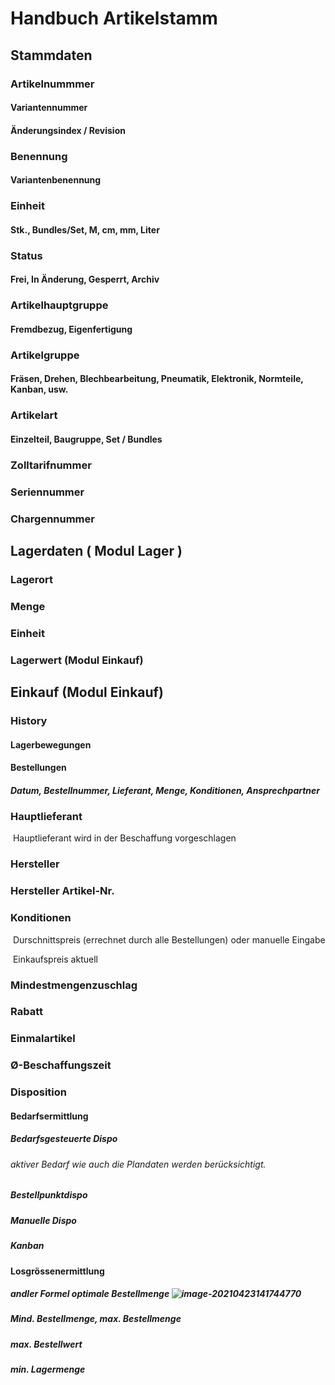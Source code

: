 

# Handbuch Artikelstamm

## Stammdaten

### Artikelnummmer

#### 		Variantennummer

#### 		Änderungsindex / Revision

### Benennung

#### 		Variantenbenennung

### Einheit

#### 	Stk., Bundles/Set, M, cm, mm, Liter

### Status

#### 		Frei, In Änderung, Gesperrt, Archiv

### Artikelhauptgruppe

#### 	Fremdbezug, Eigenfertigung 

### Artikelgruppe

#### 	Fräsen, Drehen, Blechbearbeitung, Pneumatik, Elektronik, Normteile, Kanban, usw.

### Artikelart

#### 		Einzelteil, Baugruppe, Set / Bundles

### Zolltarifnummer

### Seriennummer

### Chargennummer

## Lagerdaten ( Modul Lager )

### 	Lagerort

### 	Menge

### 	Einheit

### 	Lagerwert (Modul Einkauf)

## Einkauf (Modul Einkauf)

### History

#### 		Lagerbewegungen

#### 		Bestellungen

##### 			Datum, Bestellnummer, Lieferant, Menge, Konditionen, Ansprechpartner

### Hauptlieferant

​	Hauptlieferant wird in der Beschaffung vorgeschlagen

### Hersteller

### Hersteller Artikel-Nr.

### Konditionen

​	Durschnittspreis (errechnet durch alle Bestellungen) oder manuelle Eingabe

​	Einkaufspreis aktuell 

### Mindestmengenzuschlag

### Rabatt

### Einmalartikel

### Ø-Beschaffungszeit

### Disposition

#### 	Bedarfsermittlung

##### 		Bedarfsgesteuerte Dispo

###### 			aktiver Bedarf wie auch die Plandaten werden berücksichtigt. 

##### 		Bestellpunktdispo

##### 		Manuelle Dispo 

##### 		Kanban 

#### 	Losgrössenermittlung

##### 		andler Formel optimale Bestellmenge ![image-20210423141744770](C:\Users\NataschaKolb\AppData\Roaming\Typora\typora-user-images\image-20210423141744770.png)

##### 		Mind. Bestellmenge, max. Bestellmenge

##### 		max. Bestellwert

##### 		min. Lagermenge





​	

​	

#### 		

​	







​	









​	



